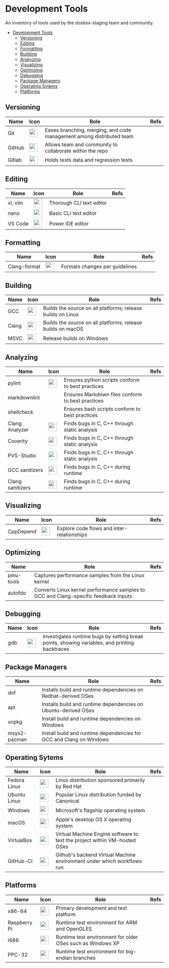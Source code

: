 # Development Tools

An inventory of tools used by the dosbox-staging team and community.

- [Development Tools](#development-tools)
	- [Versioning](#versioning)
	- [Editing](#editing)
	- [Formatting](#formatting)
	- [Building](#building)
	- [Analyzing](#analyzing)
	- [Visualizing](#visualizing)
	- [Optimizing](#optimizing)
	- [Debugging](#debugging)
	- [Package Managers](#package-managers)
	- [Operating Sytems](#operating-sytems)
	- [Platforms](#platforms)


## Versioning

| Name | Icon | Role | Refs  |
|---|---|---|---|
| Git  | <img src="https://user-images.githubusercontent.com/1557255/78574678-304d3500-77df-11ea-8961-d6d1197936cc.png" height="27">  | Eases branching, merging, and code management among distributed team |   |
| GitHub  | <img src="https://github.githubassets.com/images/modules/logos_page/GitHub-Mark.png" height="27">  | Allows team and community to collaborate within the repo  |   |
|  Gitlab | <img src="https://about.gitlab.com/images/press/logo/png/gitlab-icon-rgb.png" height="27">  | Holds tests data and regression tests   |   |

## Editing

| Name | Icon | Role | Refs  |
|---|---|---|---|
| vi, vim | <img src="https://upload.wikimedia.org/wikipedia/commons/9/9f/Vimlogo.svg" height="27">  |  Thorough CLI text editor  |  |
| nano  | <img src="https://upload.wikimedia.org/wikipedia/commons/d/d9/Nano_text_editor.png" height="27">  | Basic CLI text editor |   |
| VS Code  | <img src="https://upload.wikimedia.org/wikipedia/commons/2/2d/Visual_Studio_Code_1.18_icon.svg" height="27">  | Power IDE editor |   |

## Formatting

| Name | Icon | Role | Refs  |
|---|---|---|---|
|Clang-format | <img src="https://llvm.org/img/DragonMedium.png" height="27">  | Formats changes per guidelines  |   |

## Building

| Name | Icon | Role | Refs  |
|---|---|---|---|
| GCC  | <img src="https://upload.wikimedia.org/wikipedia/commons/a/af/GNU_Compiler_Collection_logo.svg" height="27"> | Builds the source on all platforms; release builds on Linux |   |
| Clang  | <img src="https://llvm.org/img/DragonMedium.png" height="27">  | Builds the source on all platforms; release builds on macOS  |   |
| MSVC | <img src="https://visualstudio.microsoft.com/wp-content/uploads/2019/02/VSWinIcon_100x.png" height="27">  | Release builds on Windows  |   |

## Analyzing

| Name | Icon | Role | Refs  |
|---|---|---|---|
| pylint  | <img src="https://www.pylint.org/pylint.svg" height="27"> | Ensures python scripts conform to best practices |   |
| markdownlint  |  | Ensures Markdown files conform to best practices  |   |
| shellcheck  |   | Ensures bash scripts conform to best practices  |   |
| Clang Analyzer   | <img src="https://llvm.org/img/DragonMedium.png" height="27"> | Finds bugs in C, C++ through static analysis  |  |
| Coverity  | <img src="https://cdn.freebiesupply.com/logos/large/2x/coverity-logo-svg-vector.svg" height="27">  | Finds bugs in C, C++ through static analysis   |    |
| PVS-Studio  | <img src="https://import.viva64.com/docx/blog/0234_PVS-Studio_and_open_source_software_2/image1.png" height="27">  | Finds bugs in C, C++ through static analysis  |   |
| GCC sanitizers  | <img src="https://upload.wikimedia.org/wikipedia/commons/a/af/GNU_Compiler_Collection_logo.svg" height="27">  | Finds bugs in C, C++ during runtime |   |
| Clang sanitizers  | <img src="https://llvm.org/img/DragonMedium.png" height="27">   | Finds bugs in C, C++ during runtime  |   |

## Visualizing

| Name | Icon | Role | Refs  |
|---|---|---|---|
| CppDepend  | <img src="https://www.cppdepend.com/images/cppdependlogo.png" height="27">  | Explore code flows and inter-relationships  |   |

## Optimizing

| Name | Role | Refs  |
|---|---|---|
| pmu-tools  | Captures performance samples from the Linux kernel  |   |
| autofdo  | Converts Linux kernel performance samples to GCC and Clang-specific feedback inputs |   |

## Debugging

| Name | Icon | Role | Refs  |
|---|---|---|---|
| gdb  | <img src="https://www.gnu.org/software/gdb/images/archer.svg" height="27">  | Investigates runtime bugs by setting break points, showing variables, and printing backtraces  |   |

## Package Managers

| Name  | Role | Refs  |
|---|---|---|
| dnf   | Installs build and runtime dependencies on Redhat-derived OSes  |   |
| apt   | Installs build and runtime dependencies on Ubuntu-derived OSes  |   |
| vcpkg    | Install build and runtime dependencies on Windows  |   |
| msys2-pacman    | Install build and runtime dependencies for GCC and Clang on Windows |   |

## Operating Sytems

| Name | Icon | Role | Refs  |
|---|---|---|---|
| Fedora Linux  | <img src="https://upload.wikimedia.org/wikipedia/commons/3/3f/Fedora_logo.svg" height="27">  | Linux distribution sponsored primarily by Red Hat |   |
| Ubuntu Linux  | <img src="https://upload.wikimedia.org/wikipedia/commons/5/54/Ubuntu-Logo_ohne_Schriftzug.svg" height="27">  | Popular Linux distribution funded by Canonical  |   |
| Windows  | <img src="https://upload.wikimedia.org/wikipedia/commons/5/5f/Windows_logo_-_2012.svg" height="27">  | Microsoft's flagship operating system |   |
| macOS  | <img src="https://upload.wikimedia.org/wikipedia/commons/1/1b/Apple_logo_grey.svg" height="27">  | Apple's desktop OS X operating system  |   |
| VirtualBox  |  <img src="https://www.vectorlogo.zone/logos/virtualbox/virtualbox-icon.svg" height="27"> | Virtual Machine Engine software to test the project within VM-hosted OSes  |   |
| GitHub-CI  | <img src="https://github.githubassets.com/images/modules/site/features/actions-live-logs.svg" height="27">   | Github's backend Virtual Machine environment under which workflows run |   |

## Platforms

| Name | Icon | Role | Refs  |
|---|---|---|---|
| x86-64 | <img src="https://upload.wikimedia.org/wikipedia/en/1/1a/AMD64_Logo.svg" height="27"> | Primary development and test platform  |   |
| Raspberry Pi  | <img src="https://elinux.org/images/c/cb/Raspberry_Pi_Logo.svg" height="27">  | Runtime test environment for ARM and OpenGLES |   |
| i686 | <img src="https://upload.wikimedia.org/wikipedia/commons/c/c9/Intel-logo.svg" height="27">  |  Runtime test environment for older OSes such as Windows XP  |   |
| PPC-32 | <img src="https://upload.wikimedia.org/wikipedia/commons/b/bc/PowerPC_logo.svg" height="27">  | Runtime test environment for big-endian branches  |   |